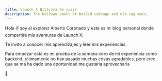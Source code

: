 ```yaml
---
title: Launch X Bitácora de viaje
description: The hallway smelt of boiled cabbage and old rag mats.
---
```


Hola ✌️  soy el explorer Alberto Coronado y este es mi blog personal donde compartiré mis aventuras de Launch X.

Te invito a conocer mis aprendizajes y leer mis experiencias.

Para empezar esta es mi prueba de la semana cero de mi experiencia como backend, ultimamente no han pasado muchas cosas agradables, pero creo que se ma ha dado una oportunidad
me gustaria aprovecharla

🚀
